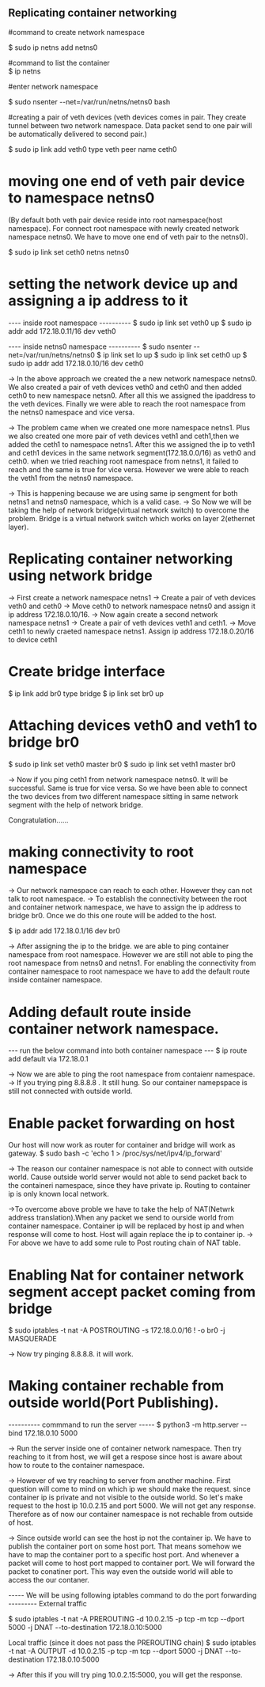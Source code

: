 ## Replicating container networking
#command to create network namespace

$ sudo ip netns add netns0

#command to list the container\
$ ip netns

#enter network namespace

$ sudo nsenter --net=/var/run/netns/netns0 bash

#creating a pair of veth devices
(veth devices comes in pair. They create tunnel between two network namespace. Data packet send to one pair will be automatically delivered to second pair.)

$ sudo ip link add veth0 type veth peer name ceth0

# moving one end of veth pair device to namespace netns0
(By default both veth pair device reside into root namespace(host namespace). For connect root namespace with newly created network namespace netns0. We have to move one end of veth pair to the netns0).

$ sudo ip link set ceth0 netns netns0

# setting the network device up and assigning a ip address to it

---- inside root namespace ----------
$ sudo ip link set veth0 up
$ sudo ip addr add 172.18.0.11/16 dev veth0

---- inside netns0 namespace ----------
$ sudo nsenter --net=/var/run/netns/netns0
$ ip link set lo up
$ sudo ip link set ceth0 up
$ sudo ip addr add 172.18.0.10/16 dev ceth0


-> In the above approach we created the a new network namespace netns0. We also created a pair of veth devices veth0 and ceth0 and then added ceth0 to new namespace netsn0. After all this we assigned the ipaddress to the veth devices. Finally we were able to reach the root namespace from the netns0 namespace and vice versa.

-> The problem came when we created one more namespace netns1. Plus we also created one more pair of veth devices veth1 and ceth1,then we added the ceth1 to namespace netns1. After this we assigned the ip  to veth1 and ceth1 devices in the same network segment(172.18.0.0/16) as veth0 and ceth0. when we tried reaching root namespace from netns1, it failed to reach and the same is true for vice versa. However we were able to reach the veth1 from the netns0 namespace.

-> This is happening because we are using same ip sengment for both netns1 and netns0 namespace, which is a valid case.
-> So Now we will be taking the help of network bridge(virtual network switch) to overcome the problem. Bridge is a virtual network switch which works on layer 2(ethernet layer).

# Replicating container networking using network bridge

-> First create a network namespace netns1
-> Create a pair of veth devices veth0 and ceth0
-> Move ceth0 to network namespace netns0 and assign it ip address 172.18.0.10/16.
-> Now again create a second network namespace netns1
-> Create a pair of veth devices veth1 and ceth1.
-> Move ceth1  to newly craeted namespace netns1. Assign ip address 172.18.0.20/16 to device ceth1

# Create bridge interface
$ ip link add br0 type bridge
$ ip link set br0 up

# Attaching devices veth0 and veth1 to bridge br0
$ sudo ip link set veth0 master br0
$ sudo ip link set veth1 master br0

-> Now if you ping ceth1 from network namespace netns0. It will be successful. Same is true for vice versa. So we have been 
able to connect the two devices from two different namespace sitting in same network segment with the help of network bridge.

Congratulation......

# making connectivity to root namespace
-> Our network namespace can reach to each other. However they can not talk to root namespace.
-> To establish the connectivity between the root and container network namespace, we have to assign the ip address to bridge
br0. Once we do this one route will be added to the host.

$ ip addr add 172.18.0.1/16 dev br0

-> After assigning the ip to the bridge. we are able to ping container namespace from root namespace. However we are still not able to ping the root namespace from netns0 and netns1. For enabling the connectivity from container namespace to root 
namespace we have to add the default route inside container namespace.

# Adding default route inside container network namespace.
--- run the below command into both container namespace ---
$ ip route add default via 172.18.0.1

-> Now we are able to ping the root namespace from contaienr namespace.
-> If you trying ping 8.8.8.8 . It still hung. So our container namepspace is still not connected with outside world.

# Enable packet forwarding on host
Our host will now work as router for container and bridge will work as gateway.
$ sudo bash -c 'echo 1 > /proc/sys/net/ipv4/ip_forward'

-> The reason our container namespace is not able to connect with outside world. Cause outside world server would not able to
send packet back to the containeri namespace, since they have private ip. Routing to container ip is only known local network.

->To overcome above proble we have to take the help of NAT(Netwrk address translation).When any packet we send to ourside world from container namespace. Container ip will be replaced by host ip and when response will come to host. Host will again replace the ip to container ip.
-> For above we have to add some rule to Post routing chain of NAT table.

# Enabling Nat for container network segment accept packet coming from bridge
$ sudo iptables -t nat -A POSTROUTING -s 172.18.0.0/16 ! -o br0 -j MASQUERADE

-> Now try pinging 8.8.8.8. it will work.

# Making container rechable from outside world(Port Publishing).

---------- commmand to run the server -----
$ python3 -m http.server --bind 172.18.0.10 5000

-> Run the server inside one of container network namespace. Then try reaching to it from host, we will get a respose since 
host is aware about how to route to the container namespace.

-> However of we try reaching to server from another machine. First question will come to mind on which ip we should make the
request. since container ip is private and not visible to the outside world. So let's make request to the host ip 10.0.2.15   and port 5000. We will not get any response. Therefore as of now our container namespace is not rechable from outside of host.

-> Since outside world can see the host ip not the container ip. We have to publish the container port on some host port. That means somehow we have to map the container port to a specific host port. And whenever a packet will come to host port mapped to container port. We will forward the packet to conatiner port. This way even the outside world will able to access the our  contaner.

----- We will be using following iptables command to do the port forwarding --------- 
External traffic 

$ sudo iptables -t nat -A PREROUTING -d 10.0.2.15 -p tcp -m tcp --dport 5000 -j DNAT --to-destination 172.18.0.10:5000

Local traffic (since it does not pass the PREROUTING chain)
$ sudo iptables -t nat -A OUTPUT -d 10.0.2.15 -p tcp -m tcp --dport 5000 -j DNAT --to-destination 172.18.0.10:5000

-> After this if you will try ping 10.0.2.15:5000, you will get the response.
